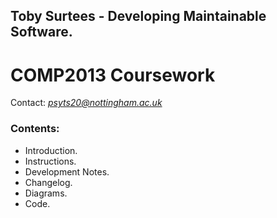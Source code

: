 

## Toby Surtees - Developing Maintainable Software.
# COMP2013 Coursework
Contact: *psyts20@nottingham.ac.uk*
### Contents:
 - Introduction.
 - Instructions.
 - Development Notes.
 - Changelog.
 - Diagrams.
 - Code.

